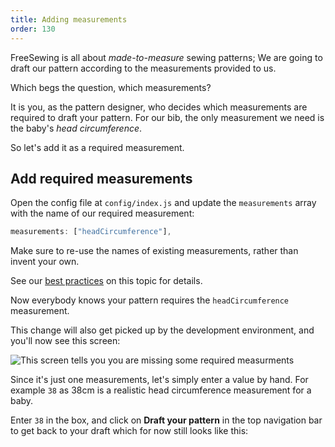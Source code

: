 ```yaml
---
title: Adding measurements
order: 130
---
```


FreeSewing is all about *made-to-measure* sewing patterns; We are going to draft our pattern according to the measurements provided to us.

Which begs the question, which measurements?

It is you, as the pattern designer, who decides which measurements are required to draft your pattern. For our bib, the only measurement we need is the baby's *head circumference*.

So let's add it as a required measurement.

## Add required measurements

Open the config file at `config/index.js` and update the `measurements` array with the name of our required measurement:

```js
measurements: ["headCircumference"],
```

<Tip>

Make sure to re-use the names of existing measurements, rather than invent your own.

See our [best practices](/do/names#re-use-measurements) on this topic for details.

</Tip>

Now everybody knows your pattern requires the `headCircumference` measurement.

This change will also get picked up by the development environment, and you'll now see this screen:

![This screen tells you you are missing some required measurments](./required-measurements.png)

Since it's just one measurements, let's simply enter a value by hand. For example `38` as 38cm is a realistic head circumference measurement for a baby.

Enter `38` in the box, and click on **Draft your pattern** in the top navigation bar to get back to your draft which for now still looks like this:

<Example pattern="tutorial" part="step1" caption="Nothing has changed, yet" />
